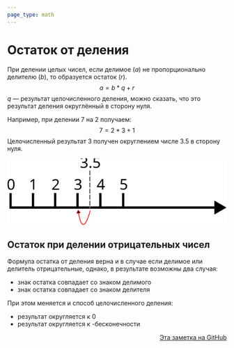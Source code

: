 ```yaml
---
page_type: math
---
```

# Остаток от деления

При делении целых чисел, если делимое ($a$) не пропорционально делителю ($b$), то образуется остаток ($r$).
$$
a = b * q + r
$$
$q$ — результат целочисленного деления, можно сказать, что это результат деления округлённый в сторону нуля.

Например, при делении 7 на 2 получаем:
$$
7 = 2 * 3 + 1
$$
Целочисленный результат 3 получен округлением числе 3.5 в сторону нуля.

![](images/mod01.svg)
## Остаток при делении отрицательных чисел

Формула остатка от деления верна и в случае если делимое или делитель отрицательные, однако, в результате возможны два случая:

- знак остатка совпадает со знаком делимого
- знак остатка совпадает со знаком делителя

При этом меняется и способ целочисленного деления:

- результат округляется к 0
- результат округляется к -бесконечности





<p v-pre style="text-align: right">
  <a href="https://github.com/Kverde/algorithms/blob/main/source/20221110195448.md">
  Эта заметка на GitHub
  </a>
</p>

